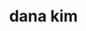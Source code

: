 ---
layout: post
title: "dana kim"
categories:
- light

authorName: Dana Kim
authorBio: I am a multi-disciplinary designer and front-end web developer based in Brooklyn. I have a love for the intersection between art, technology and culture.
authorAvatar: /images/authors/dana-kim.jpg

authorSite: http://da-na.kim/
authorTwitter: da_nakim
authorGithub: dvnvkim
authorDribbble: danakim

websiteScreen: /images/posts/dana-kim.png
websiteUrl: http://da-na.kim/

enginePowerArtDirection: "1.5"
enginePowerPerformance:  "3.5"
enginePowerA11y:         "1"
enginePowerPwa:          "0"
enginePowerEditor:       "3"

badCop: I can't say anything bad, she's too cute.
goodCop: I can really feel cute, girly, relaxed vibes when looking at this website. Good.

bravoJuliett: false
bravoRomeo: /images/posts/dana-kim--joiner.png

echoLima: "305"

---